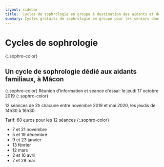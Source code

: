 ```yaml
---
layout: sidebar
title:  Cycles de sophrologie en groupe à destination des aidants et des seniors en Saône et Loire, Mâcon, Saint Bonnet de Joux et Tournus
summary: Cycles gratuits de sophrologie en groupe pour les seniors dans le cadre du programme bien vieillir, renforcement des compétences émotionnelles et sociales à destination des seniors et dans le cadre de l'accompagnement des aidant familiaux de Mâcon et Tournus.
---
```

# Cycles de sophrologie
{:.sophro-color}

## Un cycle de sophrologie dédié aux aidants familiaux, à Mâcon
{:.sophro-color}
Réunion d'information et séance d'essai: le jeudi 17 octobre 2019
{:.sophro-color}

12 séances de 2h chacune entre novembre 2019 et mai 2020, les jeudis de 14h30 à 16h30.

Tarif: 60 euros pour les 12 séances
{:.sophro-color}

- 7 et 21 novembre
- 5 et 19 décembre
- 9 et 23 janvier
- 13 février
- 12 mars
- 2 et 16 avril
- 7 et 28 mai

<!-- ## Un cycle de sophrologie dédié aux seniors à partir de 60 ans, à la résidence du Val de Joux
{:.sophro-color}

5 séances de 2h chacune entre mars et avril 2020, les jeudis de 10h à 12h. 
Ces séances gratuites sont proposées par l'IREPS et l'association Bien Vieillir

Tarif: gratuit
{:.sophro-color}

- 12, 19 et 26 mars 
- 2 et 9 avril -->